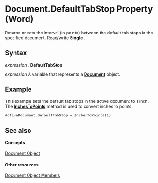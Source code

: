 
# Document.DefaultTabStop Property (Word)

Returns or sets the interval (in points) between the default tab stops in the specified document. Read/write  **Single** .


## Syntax

 _expression_ . **DefaultTabStop**

 _expression_ A variable that represents a **[Document](8d83487a-2345-a036-a916-971c9db5b7fb.md)** object.


## Example

This example sets the default tab stops in the active document to 1 inch. The  **[InchesToPoints](67a7e59c-bc61-be03-852d-05fadebef148.md)** method is used to convert inches to points.


```vb
ActiveDocument.DefaultTabStop = InchesToPoints(1)
```


## See also


#### Concepts


[Document Object](8d83487a-2345-a036-a916-971c9db5b7fb.md)
#### Other resources


[Document Object Members](fc9ab457-0888-f917-3d52-387168ac23b9.md)
